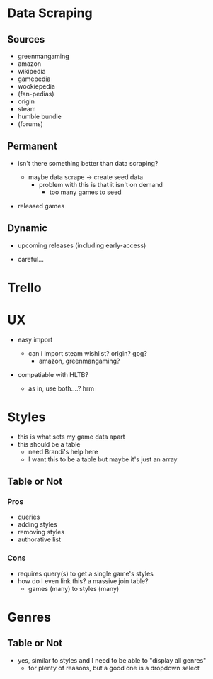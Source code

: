# Data Scraping

## Sources

* greenmangaming
* amazon
* wikipedia
* gamepedia
* wookiepedia
* (fan-pedias)
* origin
* steam
* humble bundle
* (forums)

## Permanent

* isn't there something better than data scraping?
    * maybe data scrape -> create seed data
        * problem with this is that it isn't on demand
            * too many games to seed

* released games

## Dynamic

* upcoming releases (including early-access)

* careful...

# Trello

# UX

* easy import
    * can i import steam wishlist? origin? gog?
        * amazon, greenmangaming?

* compatiable with HLTB?
    * as in, use both....? hrm

# Styles

* this is what sets my game data apart
* this should be a table
    * need Brandi's help here
    * I want this to be a table but maybe it's just an array

## Table or Not

### Pros

* queries
* adding styles
* removing styles
* authorative list

### Cons

* requires query(s) to get a single game's styles
* how do I even link this? a massive join table?
    * games (many) to styles (many)

# Genres

## Table or Not

* yes, similar to styles and I need to be able to "display all genres"
    * for plenty of reasons, but a good one is a dropdown select
